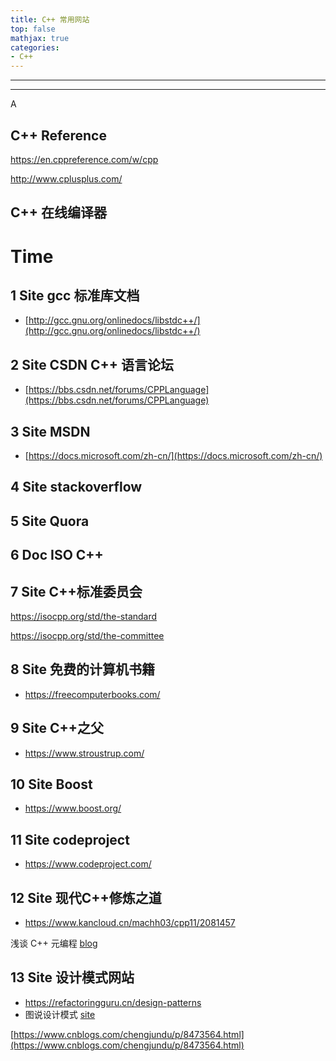 ```yaml
---
title: C++ 常用网站
top: false
mathjax: true
categories:
- C++
---
```


-----







-----

A

## C++ Reference

https://en.cppreference.com/w/cpp



http://www.cplusplus.com/





## C++ 在线编译器



# Time

## 1 Site gcc 标准库文档

- [http://gcc.gnu.org/onlinedocs/libstdc++/](http://gcc.gnu.org/onlinedocs/libstdc++/)

## 2 Site CSDN C++ 语言论坛

- [https://bbs.csdn.net/forums/CPPLanguage](https://bbs.csdn.net/forums/CPPLanguage)

## 3 Site MSDN

- [https://docs.microsoft.com/zh-cn/](https://docs.microsoft.com/zh-cn/)

## 4 Site stackoverflow



## 5 Site Quora



## 6 Doc ISO C++



## 7 Site C++标准委员会

https://isocpp.org/std/the-standard

https://isocpp.org/std/the-committee



## 8 Site 免费的计算机书籍

- https://freecomputerbooks.com/

## 9  Site C++之父

- https://www.stroustrup.com/

## 10 Site Boost

- https://www.boost.org/



## 11 Site  codeproject

- https://www.codeproject.com/

## 12 Site 现代C++修炼之道

- https://www.kancloud.cn/machh03/cpp11/2081457

浅谈 C++ 元编程 [blog](https://bot-man-jl.github.io/articles/?post=2017/Cpp-Metaprogramming)

## 13 Site 设计模式网站

- https://refactoringguru.cn/design-patterns
- 图说设计模式 [site](https://design-patterns.readthedocs.io/zh_CN/latest/index.html#)

[https://www.cnblogs.com/chengjundu/p/8473564.html](https://www.cnblogs.com/chengjundu/p/8473564.html)